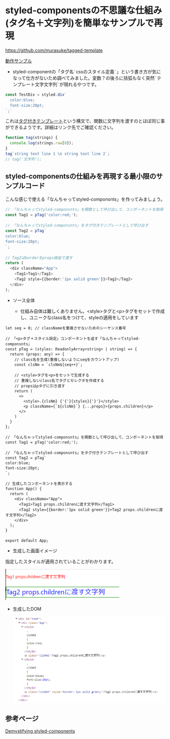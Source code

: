# styled-componentsの不思議な仕組み(タグ名＋文字列)を簡単なサンプルで再現

https://github.com/murasuke/tagged-template

[動作サンプル](https://murasuke.github.io/tagged-template/)

* styled-componentの「タグ名`` ` ``cssのスタイル定義`` ` ``」という書き方が気になって仕方がないため調べてみました。変数？の後ろに括弧もなく突然`` ` ``テンプレート文字文字列`` ` ``が現れるやつです。

```typescript
const TestDiv = styled.div`
  color:blue;
  font-size:20pt;
`;`
```


これは[タグ付きテンプレート](https://developer.mozilla.org/ja/docs/Web/JavaScript/Reference/Template_literals#tagged_templates)という構文で、関数に文字列を渡すのとほぼ同じ事ができるようです。詳細はリンク先でご確認ください。

```javascript
function tag(strings) {
  console.log(strings.raw[0]);
}
tag`string text line 1 \n string text line 2`;
// tag('文字列');
```

## styled-componentsの仕組みを再現する最小限のサンプルコード

こんな感じで使える「なんちゃってstyled-componsnts」を作ってみましょう。

```typescript
// 「なんちゃってstyled-componsnts」を関数として呼び出して、コンポーネントを取得
const Tag1 = pTag('color:red;');

// 「なんちゃってstyled-componsnts」をタグ付きテンプレートとして呼び出す
const Tag2 = pTag`
color:blue;
font-size:20pt;
`;

// Tag2はborderをprops経由で渡す
return (
  <div className="App">
    <Tag1>Tag1</Tag1>
    <Tag2 style={{border:'1px solid green'}}>Tag2</Tag2>
  </div>
);
```



* ソース全体

  * 仕組み自体は難しくありません。&lt;style&gt;タグと&lt;p&gt;タグをセットで作成し、ユニークなclass名をつけて、styleの適用をしています

```tsx
let seq = 0; // classNameを重複させないためのシーケンス番号

// 「<p>タグ＋スタイル設定」コンポーネントを返す「なんちゃってstyled-componsnts」
const pTag = (styles: ReadonlyArray<string> | string) => {
  return (props: any) => {
    // class名を生成(重複しないようにseqをカウントアップ)
    const clsNm = `clsNm${seq++}`;

    // <style>タグを<p>をセットで生成する
    // 重複しないclass名でタグとセレクタを作成する
    // propsはpタグに引き渡す
    return (
      <>
        <style>.{clsNm} {'{'}{styles}{'}'}</style>
        <p className={`${clsNm}`} {...props}>{props.children}</p>
      </>    
    )
  }
};

// 「なんちゃってstyled-componsnts」を関数として呼び出して、コンポーネントを取得
const Tag1 = pTag('color:red;');

// 「なんちゃってstyled-componsnts」をタグ付きテンプレートとして呼び出す
const Tag2 = pTag`
color:blue;
font-size:20pt;
`;

// 生成したコンポーネントを表示する
function App() {
  return (
    <div className="App">
      <Tag1>Tag1 props.childrenに渡す文字列</Tag1>
      <Tag2 style={{border:'1px solid green'}}>Tag2 props.childrenに渡す文字列</Tag2>
    </div>
  );
}

export default App;

```


* 生成した画面イメージ

指定したスタイルが適用されていることがわかります。

  ![img.png](./img/img1.png)


* 生成したDOM

  ![dom.png](./img/dom.png)
## 参考ページ

[Demystifying styled-components](https://www.joshwcomeau.com/react/demystifying-styled-components/)
